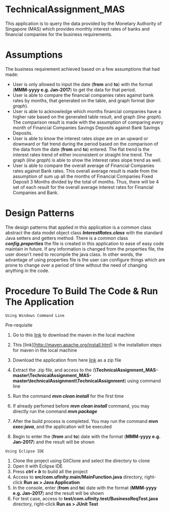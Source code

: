# TechnicalAssignment_MAS
This application is to query the data provided by the Monetary Authority of Singapore (MAS) which provides monthly interest rates of banks and financial companies for the business requirements.
# Assumptions
The business requirement achieved based on a few assumptions that had made:
* User is only allowed to input the date (**from** and **to**) with the format (**MMM-yyyy e.g. Jan-2017**) to get the data for that period.
* User is able to compare the financial companies rates against bank rates by months, that generated on the table, and graph format (*bar graph*).
* User is able to acknowledge which months financial companies have a higher rate based on the generated table result, and graph (*line graph*). The comparison result is made with the assumption of comparing every month of Financial Companies Savings Deposits against Bank Savings Deposits.
* User is able to know the interest rates slope are on an upward or downward or flat trend during the period based on the comparison of the data from the date (**from** and **to**) entered. The flat trend is the interest rates trend of either inconsistent or straight line trend. The graph (*line graph*) is able to show the interest rates slope trend as well.
* User is able to compare the overall average of Financial Companies rates against Bank rates. This overall average result is made from the assumption of sum up all the months of Financial Companies Fixed Deposit 3 Months divided by the total of months. Thus, there will be 4 set of each result for the overall average interest rates for Financial Companies and Bank.

# Design Patterns
The design patterns that applied in this application is a common class abstract the data model object class ***InterestRates.class*** with the standard Java setters and getters method. There is a common class ***config.properties*** the file is created in this application to ease of easy code maintain in future. If any information is changed from the properties file, the user doesn't need to recompile the java class. In other words, the advantage of using properties file is the user can configure things which are prone to change over a period of time without the need of changing anything in the code.


# Procedure To Build The Code & Run The Application
```
Using Windows Command Line
```
Pre-requisite
1. Go to this [link](http://maven.apache.org/download.cgi) to download the maven in the local machine
2. This [link][http://maven.apache.org/install.html] is the installation steps for maven in the local machine

1. Download the application from here [link](https://github.com/ufinity-veisheng/TechnicalAssignment_MAS.git) as a zip file
2. Extract the .zip file, and access to the (**\TechnicalAssignment_MAS-master\TechnicalAssignment_MAS-master\technicalAssignment\TechnicalAssignment**) using command line
3. Run the command ***mvn clean install*** for the first time
4. If already perfomed before ***mvn clean install*** command, you may directly run the command ***mvn package***
5. After the build process is completed. You may run the command ***mvn exec:java***, and the application will be executed
6. Begin to enter the (**from** and **to**) date with the format (**MMM-yyyy e.g. Jan-2017**) and the result will be shown
```
Using Eclipse IDE
```
1. Clone the project using GitClone and select the directory to clone
2. Open it with Eclipse IDE
3. Press ***ctrl + b*** to build all the project 
4. Access to **src/com.ufinity.main/MainFunction.java** directory, right-click **Run as > Java Application**
5. In the console, enter (**from** and **to**) date with the format (**MMM-yyyy e.g. Jan-2017**) and the result will be shown
6. For test case, access to **test/com.ufinity.test/BusinessReqTest.java** directory, right-click **Run as > JUnit Test**
